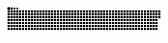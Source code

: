 <picture>
  <source media="(prefers-color-scheme: dark)" srcset="https://raw.githubusercontent.com/sanbei011/sanbei011/output/github-contribution-grid-snake-dark.svg" />
  <source media="(prefers-color-scheme: light)" srcset="https://raw.githubusercontent.com/sanbei011/sanbei011/output/github-contribution-grid-snake.svg" />
  <img alt="github-snake" src="https://raw.githubusercontent.com/sanbei011/sanbei011/output/github-contribution-grid-snake.svg" />
</picture>
